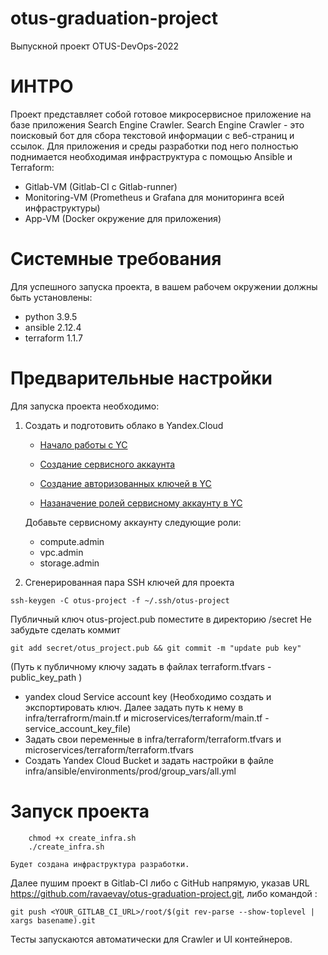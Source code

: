 # otus-graduation-project
Выпускной проект OTUS-DevOps-2022

# ИНТРО

Проект представляет собой готовое микросервисное приложение на базе приложения Search Engine Crawler.
Search Engine Crawler - это поисковый бот для сбора текстовой информации с веб-страниц и ссылок.
Для приложения и среды разработки под него полностью поднимается необходимая инфраструктура с помощью Ansible и Terraform:
 - Gitlab-VM (Gitlab-CI c Gitlab-runner)
 - Monitoring-VM (Prometheus и Grafana для мониторинга всей инфраструктуры)
 - App-VM (Docker окружение для приложения)

# Системные требования

Для успешного запуска проекта, в вашем рабочем окружении должны быть установлены:

- python 3.9.5
- ansible 2.12.4
- terraform 1.1.7

# Предварительные настройки

 Для запуска проекта необходимо:
  1. Cоздать и подготовить облако в Yandex.Cloud
  
     - [Начало работы с YC](https://cloud.yandex.ru/docs/overview/quickstart)
     
     - [Создание сервисного аккаунта](https://cloud.yandex.ru/docs/iam/operations/sa/create)

     - [Создание авторизованных ключей в YC](https://cloud.yandex.ru/docs/iam/operations/authorized-key/create)
     
     - [Назаначение ролей сервисному аккаунту в YC](https://cloud.yandex.ru/docs/iam/operations/sa/assign-role-for-sa)
     
     Добавьте сервисному аккаунту следующие роли:
     - compute.admin
     - vpc.admin
     - storage.admin
     
  2. Сгенерированная пара SSH ключей для проекта
  `````
  ssh-keygen -C otus-project -f ~/.ssh/otus-project
  `````
  Публичный ключ otus-project.pub поместите в директорию /secret
  Не забудьте сделать коммит
  ````
  git add secret/otus_project.pub && git commit -m "update pub key"
  ````
  
  (Путь к публичному ключу задать в файлах terraform.tfvars - public_key_path )
  - yandex cloud Service account key (Необходимо создать и экспортировать ключ. Далее задать путь к нему в infra/terrafrorm/main.tf и microservices/terraform/main.tf - service_account_key_file)
  - Задать свои переменные в infra/terraform/terraform.tfvars и microservices/terraform/terraform.tfvars
  - Создать Yandex Cloud Bucket и задать настройки в файле infra/ansible/environments/prod/group_vars/all.yml

# Запуск проекта
```
    chmod +x create_infra.sh
    ./create_infra.sh
```

    Будет создана инфраструктура разработки. 

Далее пушим проект в Gitlab-CI либо с GitHub напрямую, указав URL https://github.com/ravaevay/otus-graduation-project.git, либо командой :
``` 
git push <YOUR_GITLAB_CI_URL>/root/$(git rev-parse --show-toplevel | xargs basename).git
```
Тесты запускаются автоматически для Crawler и UI контейнеров.
